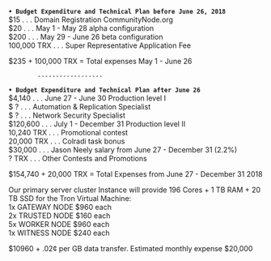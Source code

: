

**`• Budget Expenditure and Technical Plan before June 26, 2018`**  
$15          	. . .		Domain Registration CommunityNode.org  
$20          	. . .		 May 1 - May 28 alpha configuration  
$200         	. . .		 May 29 - June 26 beta configuration  
100,000 TRX  	. . .		 Super Representative Application Fee  
		
$235 + 100,000 TRX = Total expenses May 1 - June 26

			------------------  

**`• Budget Expenditure and Technical Plan after June 26`**  
$4,140  		. . .		June 27 - June 30 Production level I  
$ ? 			. . .		Automation & Replication Specialist  
$ ? 			. . .		Network Security Specialist  
$120,600	  	. . .		July 1 - December 31 Production level II  
10,240 TRX  	. . .		Promotional contest  
20,000 TRX		. . .		Colradi task bonus  
$30,000	. . .		Jason Neely salary from June 27 - December 31 (2.2%)  
? TRX				. . .		Other Contests and Promotions  

$154,740 + 20,000 TRX = Total Expenses from June 27 - December 31 2018 




Our primary server cluster Instance will provide 196 Cores + 1 TB RAM + 20 TB SSD for the Tron Virtual Machine:  
1x GATEWAY NODE $960 each  
2x TRUSTED NODE $160 each  
5x WORKER NODE $960 each  
1x WITNESS NODE $240 each

					                    
$10960 + .02¢ per GB data transfer. 
Estimated monthly expense $20,000
